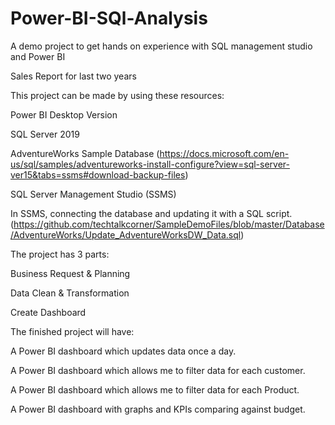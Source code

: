 # Power-BI-SQl-Analysis
A demo project to get hands on experience with SQL management studio and Power BI


Sales Report for last two years


This project can be made by using these resources:

Power BI Desktop Version

SQL Server 2019

AdventureWorks Sample Database (https://docs.microsoft.com/en-us/sql/samples/adventureworks-install-configure?view=sql-server-ver15&tabs=ssms#download-backup-files)

SQL Server Management Studio (SSMS)

In SSMS, connecting the database and updating it with a SQL script. (https://github.com/techtalkcorner/SampleDemoFiles/blob/master/Database/AdventureWorks/Update_AdventureWorksDW_Data.sql)


The project has 3 parts:

Business Request & Planning

Data Clean & Transformation

Create Dashboard


The finished project will have:

A Power BI dashboard which updates data once a day.

A Power BI dashboard which allows me to filter data for each customer.

A Power BI dashboard which allows me to filter data for each Product.

A Power BI dashboard with graphs and KPIs comparing against budget.
